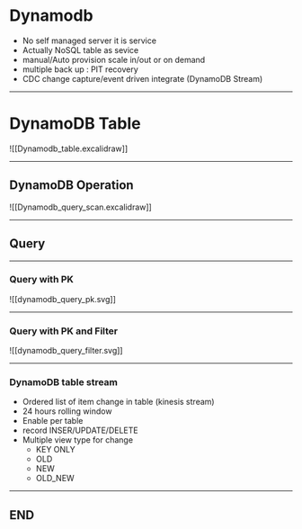 
<!-- .slide: style="background-color: coral;" -->
# Dynamodb

- No self managed server it is service 
- Actually NoSQL table as sevice 
- manual/Auto provision scale in/out or on demand 
- multiple back up : PIT recovery 
- CDC change capture/event driven integrate (DynamoDB Stream)

---

# DynamoDB Table 

![[Dynamodb_table.excalidraw]]

---

## DynamoDB Operation 

![[Dynamodb_query_scan.excalidraw]]

---

## Query 
---
### Query with PK 
![[dynamodb_query_pk.svg]]

---

### Query with PK and Filter

![[dynamodb_query_filter.svg]]


---

### DynamoDB table stream

- Ordered list of item change in table (kinesis stream)
- 24 hours rolling window
- Enable per table 
- record INSER/UPDATE/DELETE 
- Multiple view type for change 
  - KEY ONLY 
  - OLD
  - NEW
  - OLD_NEW 


---

## END